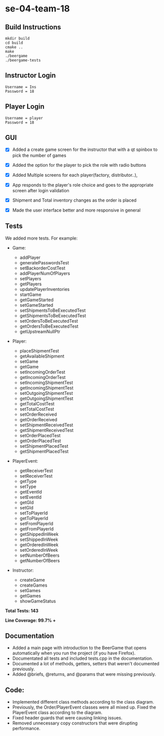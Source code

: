 # se-04-team-18

## Build Instructions

```
mkdir build
cd build
cmake ..
make
./beergame
./beergame-tests
```

## Instructor Login
```
Username = Ins
Password = 18
```

## Player Login
```
Username = player
Password = 18
```

## GUI
* [x]  Added a create game screen for the instructor that with a qt spinbox to pick the number of games
* [x]  Added the option for the player to pick the role with radio buttons
* [x]  Added Multiple screens for each player(factory, distributor..), 
* [x]  App responds to the player's role choice and goes to the appropriate screen after login validation
* [x]  Shipment and Total inventory changes as the order is placed
* [x]  Made the user interface better and more responsive in general


## Tests

We added more tests. For example:

* Game: 
    - addPlayer
    - generatePasswordsTest
    - setBackorderCostTest
    - addPlayerNumOfPlayers
    - setPlayers
    - getPlayers
    - updatePlayerInventories
    - startGame
    - getGameStarted
    - setGameStarted
    - setShipmentsToBeExecutedTest
    - getShipmentsToBeExecutedTest
    - setOrdersToBeExecutedTest
    - getOrdersToBeExecutedTest
    - getUpstreamNullPtr


* Player: 
    - placeShipmentTest
    - getAvailableShipment
    - setGame
    - getGame
    - setIncomingOrderTest
    - getIncomingOrderTest
    - setIncomingShipmentTest
    - getIncomingShipmentTest
    - setOutgoingShipmentTest
    - getOutgoingShipmentTest
    - getTotalCostTest
    - setTotalCostTest
    - setOrderReceived
    - getOrderReceived
    - setShipmentReceivedTest
    - getShipmentReceivedTest
    - setOrderPlacedTest
    - getOrderPlacedTest
    - setShipmentPlacedTest
    - getShipmentPlacedTest


* PlayerEvent:
    - getReceiverTest
    - setReceiverTest
    - getType
    - setType
    - getEventId
    - setEventId
    - getGId
    - setGId
    - setToPlayerId
    - getToPlayerId
    - setFromPlayerId
    - getFromPlayerId
    - getShippedInWeek
    - setShippedInWeek
    - getOrderedInWeek
    - setOrderedInWeek
    - setNumberOfBeers
    - getNumberOfBeers

* Instructor:
    - createGame
    - createGames
    - setGames
    - getGames
    - showGameStatus

**Total Tests: 143**

**Line Coverage: 99.7% +**

## Documentation

* Added a main page with introduction to the BeerGame that opens automatically when you run the project (if you have Firefox).
* Documentated all tests and included tests.cpp in the documentation.
* Documented a lot of methods, getters, setters that weren't documented previously.
* Added @briefs, @returns, and @params that were missing previously.


## Code:

* Implemented different class methods according to the class diagram.
* Previously, the Order/PlayerEvent classes were all mixed up. Fixed the PlayerEvent class according to the diagram.
* Fixed header guards that were causing linking issues.
* Removed unnecessary copy constructors that were dirupting performance.


